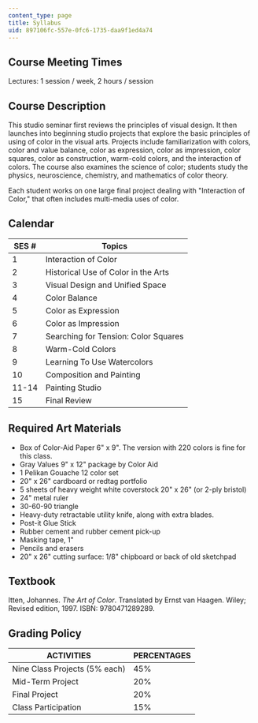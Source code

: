 ```yaml
---
content_type: page
title: Syllabus
uid: 897106fc-557e-0fc6-1735-daa9f1ed4a74
---
```


Course Meeting Times
--------------------

Lectures: 1 session / week, 2 hours / session

Course Description
------------------

This studio seminar first reviews the principles of visual design. It then launches into beginning studio projects that explore the basic principles of using of color in the visual arts. Projects include familiarization with colors, color and value balance, color as expression, color as impression, color squares, color as construction, warm-cold colors, and the interaction of colors. The course also examines the science of color; students study the physics, neuroscience, chemistry, and mathematics of color theory.

Each student works on one large final project dealing with "Interaction of Color," that often includes multi-media uses of color.

Calendar
--------

| SES # | Topics |
| --- | --- |
| 1 | Interaction of Color |
| 2 | Historical Use of Color in the Arts |
| 3 | Visual Design and Unified Space |
| 4 | Color Balance |
| 5 | Color as Expression |
| 6 | Color as Impression |
| 7 | Searching for Tension: Color Squares |
| 8 | Warm-Cold Colors |
| 9 | Learning To Use Watercolors |
| 10 | Composition and Painting |
| 11-14 | Painting Studio |
| 15 | Final Review 

Required Art Materials
----------------------

*   Box of Color-Aid Paper 6" x 9". The version with 220 colors is fine for this class.
*   Gray Values 9" x 12" package by Color Aid
*   1 Pelikan Gouache 12 color set
*   20" x 26" cardboard or redtag portfolio
*   5 sheets of heavy weight white coverstock 20" x 26" (or 2-ply bristol)
*   24" metal ruler
*   30-60-90 triangle
*   Heavy-duty retractable utility knife, along with extra blades.
*   Post-it Glue Stick
*   Rubber cement and rubber cement pick-up
*   Masking tape, 1"
*   Pencils and erasers
*   20" x 26" cutting surface: 1/8" chipboard or back of old sketchpad

Textbook
--------

Itten, Johannes. _The Art of Color_. Translated by Ernst van Haagen. Wiley; Revised edition, 1997. ISBN: 9780471289289.

Grading Policy
--------------

| ACTIVITIES | PERCENTAGES |
| --- | --- |
| Nine Class Projects (5% each) | 45% |
| Mid-Term Project | 20% |
| Final Project | 20% |
| Class Participation | 15%